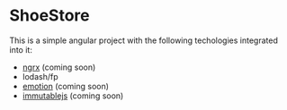 # ShoeStore

This is a simple angular project with the following techologies integrated into it:
- [ngrx](https://github.com/ngrx) (coming soon)
- lodash/fp
- [emotion](https://emotion.sh) (coming soon)
- [immutablejs](https://facebook.github.io/immutable-js) (coming soon)

